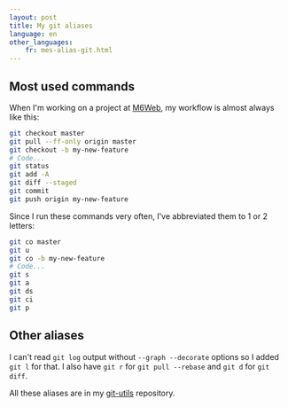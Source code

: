 ```yaml
---
layout: post
title: My git aliases
language: en
other_languages:
    fr: mes-alias-git.html
---
```

## Most used commands

When I'm working on a project at [M6Web](http://tech.m6web.fr), my workflow is almost always like this:

```bash
git checkout master
git pull --ff-only origin master
git checkout -b my-new-feature
# Code...
git status
git add -A
git diff --staged
git commit
git push origin my-new-feature
```

Since I run these commands very often, I've abbreviated them to 1 or 2 letters:
```bash
git co master
git u
git co -b my-new-feature
# Code...
git s
git a
git ds
git ci
git p
```

## Other aliases

I can't read `git log` output without `--graph --decorate` options so I added `git l` for that.
I also have `git r` for `git pull --rebase` and `git d` for `git diff`.

All these aliases are in my [git-utils](https://github.com/adriensamson/git-utils) repository.
